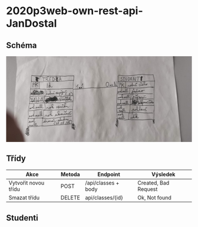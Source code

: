 # 2020p3web-own-rest-api-JanDostal
## Schéma
![Konceptuální model](/IMG_20210622_144920.jpg)
## Třídy
Akce | Metoda | Endpoint | Výsledek
---- | ------ | -------- | --------
Vytvořit novou třídu | POST | /api/classes + body | Created, Bad Request
Smazat třídu | DELETE | api/classes/{id} | Ok, Not found
## Studenti

